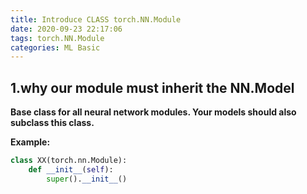 ```yaml
---
title: Introduce CLASS torch.NN.Module
date: 2020-09-23 22:17:06
tags: torch.NN.Module
categories: ML Basic 
---
```


## 1.why our module must inherit the NN.Model

<!--more-->

**Base class for all neural network modules. Your models should also subclass this class.** 

**Example:**

```python
class XX(torch.nn.Module):
    def __init__(self):
        super().__init__()
```

